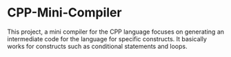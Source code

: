 # CPP-Mini-Compiler
This project, a mini compiler for the CPP language focuses on generating an intermediate code for the language for specific constructs. It basically works for constructs such as conditional statements and loops.
